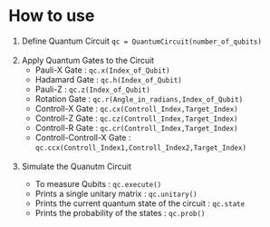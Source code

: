 # How to use
<ol><li>Define Quantum Circuit <code>qc = QuantumCircuit(number_of_qubits)</code></li>
  <br><li>Apply Quantum Gates to the Circuit 
  <ul><li>Pauli-X Gate : <code>qc.x(Index_of_Qubit)</code></li>
  <li>Hadamard Gate : <code>qc.h(Index_of_Qubit)</code></li> 
  <li>Pauli-Z : <code>qc.z(Index_of_Qubit)</code></li> 
  <li>Rotation Gate : <code>qc.r(Angle_in_radians,Index_of_Qubit)</code></li> 
  <li>Controll-X Gate : <code>qc.cx(Controll_Index,Target_Index)</code></li>
  <li>Controll-Z Gate : <code>qc.cz(Controll_Index,Target_Index)</code></li>
  <li>Controll-R Gate : <code>qc.cr(Controll_Index,Target_Index)</code></li> 
  <li>Controll-Controll-X Gate : <code>qc.ccx(Controll_Index1,Controll_Index2,Target_Index)</code></li></ul>
  </li></br>
  <li>Simulate the Quanutm Circuit</li>
  <ul><li>To measure Qubits : <code>qc.execute()</code></li>
  <li>Prints a single unitary matrix : <code>qc.unitary()</code></li>
  <li>Prints the current quantum state of the circuit : <code>qc.state</code></li>
  <li>Prints the probability of the states : <code>qc.prob()</code></li></ul></ol>
